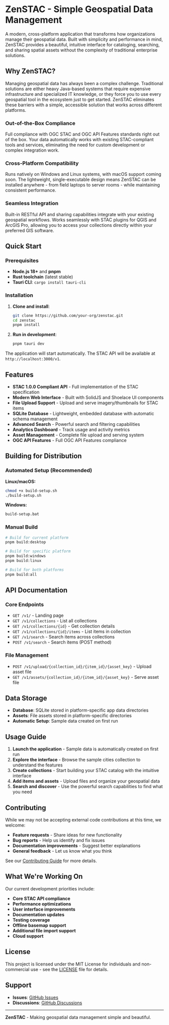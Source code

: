 # ZenSTAC - Simple Geospatial Data Management

A modern, cross-platform application that transforms how organizations manage their geospatial data. Built with simplicity and performance in mind, ZenSTAC provides a beautiful, intuitive interface for cataloging, searching, and sharing spatial assets without the complexity of traditional enterprise solutions.

## Why ZenSTAC?

Managing geospatial data has always been a complex challenge. Traditional solutions are either heavy Java-based systems that require expensive infrastructure and specialized IT knowledge, or they force you to use every geospatial tool in the ecosystem just to get started. ZenSTAC eliminates these barriers with a simple, accessible solution that works across different platforms.

### Out-of-the-Box Compliance
Full compliance with OGC STAC and OGC API Features standards right out of the box. Your data automatically works with existing STAC-compliant tools and services, eliminating the need for custom development or complex integration work.

### Cross-Platform Compatibility
Runs natively on Windows and Linux systems, with macOS support coming soon. The lightweight, single-executable design means ZenSTAC can be installed anywhere - from field laptops to server rooms - while maintaining consistent performance.

### Seamless Integration
Built-in RESTful API and sharing capabilities integrate with your existing geospatial workflows. Works seamlessly with STAC plugins for QGIS and ArcGIS Pro, allowing you to access your collections directly within your preferred GIS software.

## Quick Start

### Prerequisites
- **Node.js 18+** and **pnpm**
- **Rust toolchain** (latest stable)
- **Tauri CLI**: `cargo install tauri-cli`

### Installation

1. **Clone and install**:
   ```bash
   git clone https://github.com/your-org/zenstac.git
   cd zenstac
   pnpm install
   ```

2. **Run in development**:
   ```bash
   pnpm tauri dev
   ```

The application will start automatically. The STAC API will be available at `http://localhost:3000/v1`.

## Features

- **STAC 1.0.0 Compliant API** - Full implementation of the STAC specification
- **Modern Web Interface** - Built with SolidJS and Shoelace UI components
- **File Upload Support** - Upload and serve imagery/thumbnails for STAC items
- **SQLite Database** - Lightweight, embedded database with automatic schema management
- **Advanced Search** - Powerful search and filtering capabilities
- **Analytics Dashboard** - Track usage and activity metrics
- **Asset Management** - Complete file upload and serving system
- **OGC API Features** - Full OGC API Features compliance

## Building for Distribution

### Automated Setup (Recommended)

**Linux/macOS:**
```bash
chmod +x build-setup.sh
./build-setup.sh
```

**Windows:**
```cmd
build-setup.bat
```

### Manual Build

```bash
# Build for current platform
pnpm build:desktop

# Build for specific platform
pnpm build:windows
pnpm build:linux

# Build for both platforms
pnpm build:all
```

## API Documentation

### Core Endpoints
- `GET /v1/` - Landing page
- `GET /v1/collections` - List all collections
- `GET /v1/collections/{id}` - Get collection details
- `GET /v1/collections/{id}/items` - List items in collection
- `GET /v1/search` - Search items across collections
- `POST /v1/search` - Search items (POST method)

### File Management
- `POST /v1/upload/{collection_id}/{item_id}/{asset_key}` - Upload asset file
- `GET /v1/assets/{collection_id}/{item_id}/{asset_key}` - Serve asset file

## Data Storage

- **Database**: SQLite stored in platform-specific app data directories
- **Assets**: File assets stored in platform-specific directories
- **Automatic Setup**: Sample data created on first run

## Usage Guide

1. **Launch the application** - Sample data is automatically created on first run
2. **Explore the interface** - Browse the sample cities collection to understand the features
3. **Create collections** - Start building your STAC catalog with the intuitive interface
4. **Add items and assets** - Upload files and organize your geospatial data
5. **Search and discover** - Use the powerful search capabilities to find what you need

## Contributing

While we may not be accepting external code contributions at this time, we welcome:

- **Feature requests** - Share ideas for new functionality
- **Bug reports** - Help us identify and fix issues  
- **Documentation improvements** - Suggest better explanations
- **General feedback** - Let us know what you think

See our [Contributing Guide](CONTRIBUTING.md) for more details.

## What We're Working On

Our current development priorities include:

- **Core STAC API compliance**
- **Performance optimizations**
- **User interface improvements**
- **Documentation updates**
- **Testing coverage**
- **Offline basemap support**
- **Additional file import support**
- **Cloud support**

## License

This project is licensed under the MIT License for individuals and non-commercial use - see the [LICENSE](LICENSE) file for details.

## Support

- **Issues**: [GitHub Issues](https://github.com/earthal-labs/zenstac/issues)
- **Discussions**: [GitHub Discussions](https://github.com/earthal-labs/zenstac/discussions)

---

**ZenSTAC** - Making geospatial data management simple and beautiful.
